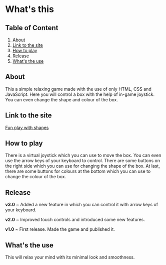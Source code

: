 # What's this

## Table of Content

1. [About](#about)
1. [Link to the site](#link-to-the-site)
1. [How to play](#how-to-play)
1. [Release](#release)
1. [What's the use](#whats-the-use)

## About

This a simple relaxing game made with the use of only HTML, CSS and JavaScript. Here you will control a box with the help of in-game joystick. You can even change the shape and colour of the box.

## Link to the site

[Fun play with shapes](https://krishagarwal2811.github.io/fun-play-with-shapes/)

## How to play

There is a virtual joystick which you can use to move the box. You can even use the arrow keys of your keyboard to control. There are some buttons on the right side which you can use for changing the shape of the box. At last, there are some buttons for colours at the bottom which you can use to change the colour of the box.

## Release

**v3.0** ~ Added a new feature in which you can control it with arrow keys of your keyboard.

**v2.0** ~ Improved touch controls and introduced some new features.

**v1.0** ~ First release. Made the game and published it.

## What's the use

This will relax your mind with its minimal look and smoothness.
